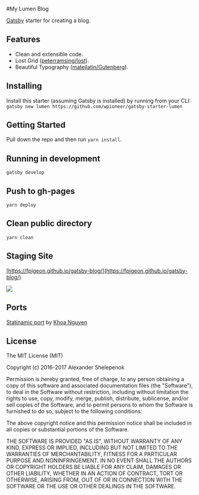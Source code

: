 #My Lumen Blog

[Gatsby](https://github.com/gatsbyjs/gatsby) starter for creating a blog.

## Features
+ Clean and extensible code.
+ Lost Grid ([peterramsing/lost](https://github.com/peterramsing/lost)).
+ Beautiful Typography ([matejlatin/Gutenberg](https://github.com/matejlatin/Gutenberg)).

## Installing
Install this starter (assuming Gatsby is installed) by running from your CLI:
`gatsby new lumen https://github.com/wpioneer/gatsby-starter-lumen`

## Getting Started

Pull down the repo and then run `yarn install`.

## Running in development
`gatsby develop`

## Push to gh-pages
`yarn deploy`

## Clean public directory
`yarn clean`

## Staging Site
[https://fpigeon.github.io/gatsby-blog/](https://fpigeon.github.io/gatsby-blog/)

![](http://i.imgur.com/422y5GV.png)

## Ports

[Statinamic port](https://github.com/thangngoc89/statinamic-theme-lumen) by [Khoa Nguyen](https://github.com/thangngoc89)

## License
The MIT License (MIT)

Copyright (c) 2016-2017 Alexander Shelepenok

Permission is hereby granted, free of charge, to any person obtaining a copy
of this software and associated documentation files (the "Software"), to deal
in the Software without restriction, including without limitation the rights
to use, copy, modify, merge, publish, distribute, sublicense, and/or sell
copies of the Software, and to permit persons to whom the Software is
furnished to do so, subject to the following conditions:

The above copyright notice and this permission notice shall be included in all
copies or substantial portions of the Software.

THE SOFTWARE IS PROVIDED "AS IS", WITHOUT WARRANTY OF ANY KIND, EXPRESS OR
IMPLIED, INCLUDING BUT NOT LIMITED TO THE WARRANTIES OF MERCHANTABILITY,
FITNESS FOR A PARTICULAR PURPOSE AND NONINFRINGEMENT. IN NO EVENT SHALL THE
AUTHORS OR COPYRIGHT HOLDERS BE LIABLE FOR ANY CLAIM, DAMAGES OR OTHER
LIABILITY, WHETHER IN AN ACTION OF CONTRACT, TORT OR OTHERWISE, ARISING FROM,
OUT OF OR IN CONNECTION WITH THE SOFTWARE OR THE USE OR OTHER DEALINGS IN THE
SOFTWARE.